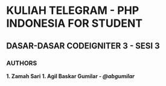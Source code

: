 # KULIAH TELEGRAM - PHP INDONESIA FOR STUDENT

## DASAR-DASAR CODEIGNITER 3 - SESI 3 

### AUTHORS
**1. Zamah Sari**
**1. Agil Baskar Gumilar - _@abgumilar_**
